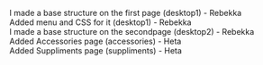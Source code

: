 I made a base structure on the first page (desktop1) - Rebekka <br>
Added menu and CSS for it (desktop1) - Rebekka <br>
I made a base structure on the secondpage (desktop2) - Rebekka <br>
Added Accessories page (accessories) - Heta<br>
Added Suppliments page (suppliments) - Heta <br>
